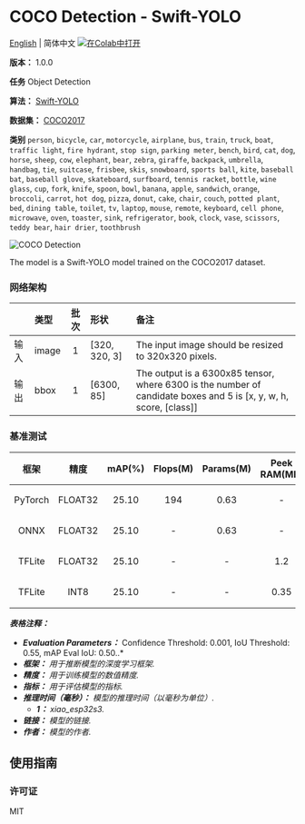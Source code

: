 # COCO Detection - Swift-YOLO

[English](../en/COCO_Detection_Swift-YOLO_320.md) | 简体中文 [![在Colab中打开](https://colab.research.google.com/assets/colab-badge.svg)](https://colab.research.google.com/github/seeed-studio/sscma-model-zoo/blob/main/notebooks/zh_CN/COCO_Detection_Swift-YOLO_320.ipynb)

**版本：** 1.0.0

**任务** Object Detection

**算法：** [Swift-YOLO](configs/yolov5/swift_yolo_shuff_1xb16_300e_coco.py)

**数据集：** [COCO2017](https://public.roboflow.com/object-detection/microsoft-coco-subset)

**类别** `person`, `bicycle`, `car`, `motorcycle`, `airplane`, `bus`, `train`, `truck`, `boat`, `traffic light`, `fire hydrant`, `stop sign`, `parking meter`, `bench`, `bird`, `cat`, `dog`, `horse`, `sheep`, `cow`, `elephant`, `bear`, `zebra`, `giraffe`, `backpack`, `umbrella`, `handbag`, `tie`, `suitcase`, `frisbee`, `skis`, `snowboard`, `sports ball`, `kite`, `baseball bat`, `baseball glove`, `skateboard`, `surfboard`, `tennis racket`, `bottle`, `wine glass`, `cup`, `fork`, `knife`, `spoon`, `bowl`, `banana`, `apple`, `sandwich`, `orange`, `broccoli`, `carrot`, `hot dog`, `pizza`, `donut`, `cake`, `chair`, `couch`, `potted plant`, `bed`, `dining table`, `toilet`, `tv`, `laptop`, `mouse`, `remote`, `keyboard`, `cell phone`, `microwave`, `oven`, `toaster`, `sink`, `refrigerator`, `book`, `clock`, `vase`, `scissors`, `teddy bear`, `hair drier`, `toothbrush`

![COCO Detection](https://files.seeedstudio.com/sscma/static/detection_coco.png)

The model is a Swift-YOLO model trained on the COCO2017 dataset.

### 网络架构

|      | 类型   |  批次  | 形状          | 备注                                                                                                              |
|:-----|:-------|:------:|:--------------|:------------------------------------------------------------------------------------------------------------------|
| 输入 | image  |   1    | [320, 320, 3] | The input image should be resized to 320x320 pixels.                                                              |
| 输出 | bbox   |   1    | [6300, 85]    | The output is a 6300x85 tensor, where 6300 is the number of candidate boxes and 5 is [x, y, w, h, score, [class]] |
### 基准测试

|  框架   |  精度   |  mAP(%)  |  Flops(M)  |  Params(M)  |  Peek RAM(MB)  |    Inference(ms)    |                                                                                    下载                                                                                    |     作者     |
|:-------:|:-------:|:--------:|:----------:|:-----------:|:--------------:|:-------------------:|:--------------------------------------------------------------------------------------------------------------------------------------------------------------------------:|:------------:|
| PyTorch | FLOAT32 |  25.10   |    194     |    0.63     |       -        |          -          |  [链接](https://files.seeedstudio.com/sscma/model_zoo/detection/models/swift-yolo/swift_yolo_shuffle_coco_320_float32_sha1_a5927bd6a6c6569d27edb98da946a8e75a8d816f.pth)   | Seeed Studio |
|  ONNX   | FLOAT32 |  25.10   |     -      |    0.63     |       -        |          -          |  [链接](https://files.seeedstudio.com/sscma/model_zoo/detection/models/swift-yolo/swift_yolo_shuffle_coco_320_float32_sha1_20bc2c8517a8e42699bf46f1409f7541e52345ac.onnx)  | Seeed Studio |
| TFLite  | FLOAT32 |  25.10   |     -      |      -      |      1.2       |          -          | [链接](https://files.seeedstudio.com/sscma/model_zoo/detection/models/swift-yolo/swift_yolo_shuffle_coco_320_float32_sha1_5dfa1a16d27ef347c0173c5297395963760fcc57.tflite) | Seeed Studio |
| TFLite  |  INT8   |  25.10   |     -      |      -      |      0.35      | 200.0<sup>(1)</sup> |  [链接](https://files.seeedstudio.com/sscma/model_zoo/detection/models/swift-yolo/swift_yolo_shuffle_coco_320_int8_sha1_3b0a6d7fd95e9dd21902beae6fa2d1cd0807bd7b.tflite)   | Seeed Studio |

***表格注释：***

- ***Evaluation Parameters：***  Confidence Threshold: 0.001, IoU Threshold: 0.55, mAP Eval IoU: 0.50..*
- ***框架：** 用于推断模型的深度学习框架.*
- ***精度：** 用于训练模型的数值精度.*
- ***指标：** 用于评估模型的指标.*
- ***推理时间（毫秒）：** 模型的推理时间（以毫秒为单位）.*
  - ***1：** xiao_esp32s3.*
- ***链接：** 模型的链接.*
- ***作者：** 模型的作者.*

## 使用指南

### 许可证

MIT

